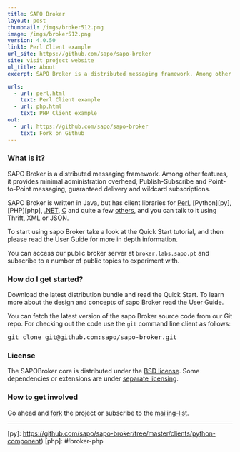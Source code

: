 ```yaml
---
title: SAPO Broker
layout: post
thumbnail: /imgs/broker512.png
image: /imgs/broker512.png
version: 4.0.50
link1: Perl Client example
url_site: https://github.com/sapo/sapo-broker
site: visit project website 
ul_title: About
excerpt: SAPO Broker is a distributed messaging framework. Among other features, it provides minimal administration overhead, Publish-Subscribe and Point-to-Point messaging, guaranteed delivery and wildcard subscriptions.

urls: 
  - url: perl.html
    text: Perl Client example
  - url: php.html
    text: PHP Client example
out: 
  - url: https://github.com/sapo/sapo-broker
    text: Fork on Github
---
```



### What is it?

SAPO Broker is a distributed messaging framework. Among other features, it provides minimal administration overhead, Publish-Subscribe and Point-to-Point messaging, guaranteed delivery and wildcard subscriptions.

SAPO Broker is written in Java, but has client libraries for [Perl][pl], [Python][py], [PHP][php], [.NET][net], [C][c] and quite a few [others][o], and you can talk to it using Thrift, XML or JSON.

To start using <span class="podium">sapo</span> Broker take a look at the Quick Start tutorial, and then please read the User Guide for more in depth information.

You can access our public broker server at <code>broker.labs.sapo.pt</code> and subscribe to a number of public topics to experiment with.

### How do I get started?

Download the latest distribution bundle and read the Quick Start. To learn more about the design and concepts of <span class="podium">sapo</span> Broker read the User Guide.

You can fetch the latest version of the <span class="podium">sapo</span> Broker source code from our Git repo. For checking out the code use the <code>git</code> command line client as follows:

<pre class="prettyprint">
git clone git@github.com:sapo/sapo-broker.git
</pre>

### License

The SAPOBroker core is distributed under the [BSD license][bsd]. Some dependencies or extensions are under [separate licensing][l].

### How to get involved

Go ahead and [fork][repo] the project or subscribe to the [mailing-list][ml].

----

[repo]: https://github.com/sapo/sapo-broker
[ml]: http://listas.softwarelivre.sapo.pt/mailman/listinfo/broker
[bsd]: https://github.com/sapo/sapo-broker/blob/master/license/LICENSE.txt
[l]: https://github.com/sapo/sapo-broker/tree/master/license
[c]: https://github.com/sapo/sapo-broker/tree/master/clients/c-component
[net]: https://github.com/sapo/sapo-broker/tree/master/clients/dotnet-component
[o]: https://github.com/sapo/sapo-broker/tree/master/clients
[pl]: #!broker-perl
[py]: https://github.com/sapo/sapo-broker/tree/master/clients/python-component)
[php]: #!broker-php

